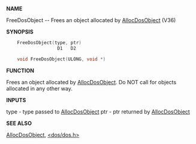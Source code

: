 
**NAME**

FreeDosObject -- Frees an object allocated by [AllocDosObject](AllocDosObject) (V36)

**SYNOPSIS**

```c
    FreeDosObject(type, ptr)
                   D1   D2

    void FreeDosObject(ULONG, void *)

```
**FUNCTION**

Frees an object allocated by [AllocDosObject](AllocDosObject).  Do NOT call for
objects allocated in any other way.

**INPUTS**

type - type passed to [AllocDosObject](AllocDosObject)
ptr  - ptr returned by [AllocDosObject](AllocDosObject)

**SEE ALSO**

[AllocDosObject](AllocDosObject), [&#060;dos/dos.h&#062;](_0068)
